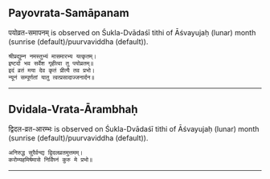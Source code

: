 ## Payovrata-Samāpanam
पयोव्रत-समापनम् is observed on Śukla-Dvādaśī tithi of Āśvayujaḥ (lunar) month (sunrise (default)/puurvaviddha (default)).



```
श्रीप्रद्युम्न नमस्तुभ्यं मासमारभ्य यत्कृतम्।
इष्टदो भव सर्वेश गृहीत्वा तु पयोव्रतम्॥
इदं व्रतं मया देव कृतं प्रीत्यै तव प्रभो।
न्यूनं सम्पूर्णतां यातु त्वत्प्रसादाज्जनार्दन॥
```

---
## Dvidala-Vrata-Ārambhaḥ
द्विदल-व्रत-आरम्भः is observed on Śukla-Dvādaśī tithi of Āśvayujaḥ (lunar) month (sunrise (default)/puurvaviddha (default)).



```
अनिरुद्ध सुरैर्वन्द्य द्विदलव्रतमुत्तमम्।
करोम्यहमिषेमासे निर्विघ्नं कुरु मे प्रभो॥
```

---
